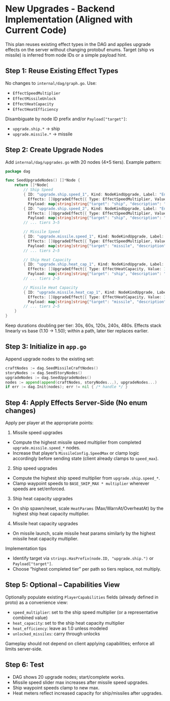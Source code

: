 # New Upgrades - Backend Implementation (Aligned with Current Code)

This plan reuses existing effect types in the DAG and applies upgrade effects on the server without changing protobuf enums. Target (ship vs missile) is inferred from node IDs or a simple payload hint.

## Step 1: Reuse Existing Effect Types

No changes to `internal/dag/graph.go`. Use:
- `EffectSpeedMultiplier`
- `EffectMissileUnlock`
- `EffectHeatCapacity`
- `EffectHeatEfficiency`

Disambiguate by node ID prefix and/or `Payload["target"]`:
- `upgrade.ship.*` → ship
- `upgrade.missile.*` → missile

## Step 2: Create Upgrade Nodes

Add `internal/dag/upgrades.go` with 20 nodes (4×5 tiers). Example pattern:

```go
package dag

func SeedUpgradeNodes() []*Node {
    return []*Node{
        // Ship Speed
        { ID: "upgrade.ship.speed_1", Kind: NodeKindUpgrade, Label: "Engine Boost I", DurationS: 30,
          Effects: []UpgradeEffect{{ Type: EffectSpeedMultiplier, Value: 1.10 }},
          Payload: map[string]string{"target": "ship", "description": "+10% max ship speed"}, },
        { ID: "upgrade.ship.speed_2", Kind: NodeKindUpgrade, Label: "Engine Boost II", DurationS: 60, Requires: []NodeID{"upgrade.ship.speed_1"},
          Effects: []UpgradeEffect{{ Type: EffectSpeedMultiplier, Value: 1.20 }},
          Payload: map[string]string{"target": "ship", "description": "+20% max ship speed"}, },
        // ... tiers 3–5

        // Missile Speed
        { ID: "upgrade.missile.speed_1", Kind: NodeKindUpgrade, Label: "Warhead Boost I", DurationS: 30,
          Effects: []UpgradeEffect{{ Type: EffectSpeedMultiplier, Value: 1.10 }},
          Payload: map[string]string{"target": "missile", "description": "+10% max missile speed"}, },
        // ... tiers 2–5

        // Ship Heat Capacity
        { ID: "upgrade.ship.heat_cap_1", Kind: NodeKindUpgrade, Label: "Cooling System I", DurationS: 30,
          Effects: []UpgradeEffect{{ Type: EffectHeatCapacity, Value: 1.10 }},
          Payload: map[string]string{"target": "ship", "description": "+10% ship heat capacity"}, },
        // ... tiers 2–5

        // Missile Heat Capacity
        { ID: "upgrade.missile.heat_cap_1", Kind: NodeKindUpgrade, Label: "Thermal Shield I", DurationS: 30,
          Effects: []UpgradeEffect{{ Type: EffectHeatCapacity, Value: 1.10 }},
          Payload: map[string]string{"target": "missile", "description": "+10% missile heat capacity"}, },
        // ... tiers 2–5
    }
}
```

Keep durations doubling per tier: 30s, 60s, 120s, 240s, 480s. Effects stack linearly vs base (1.10 → 1.50); within a path, later tier replaces earlier.

## Step 3: Initialize in `app.go`

Append upgrade nodes to the existing set:

```go
craftNodes := dag.SeedMissileCraftNodes()
storyNodes := dag.SeedStoryNodes()
upgradeNodes := dag.SeedUpgradeNodes()
nodes := append(append(craftNodes, storyNodes...), upgradeNodes...)
if err := dag.Init(nodes); err != nil { /* handle */ }
```

## Step 4: Apply Effects Server‑Side (No enum changes)

Apply per player at the appropriate points:

1) Missile speed upgrades
- Compute the highest missile speed multiplier from completed `upgrade.missile.speed_*` nodes.
- Increase that player’s `MissileConfig.SpeedMax` or clamp logic accordingly before sending state (client already clamps to `speed_max`).

2) Ship speed upgrades
- Compute the highest ship speed multiplier from `upgrade.ship.speed_*`.
- Clamp waypoint speeds to `BASE_SHIP_MAX * multiplier` wherever speeds are set/enforced.

3) Ship heat capacity upgrades
- On ship spawn/reset, scale `HeatParams` (Max/WarnAt/OverheatAt) by the highest ship heat capacity multiplier.

4) Missile heat capacity upgrades
- On missile launch, scale missile heat params similarly by the highest missile heat capacity multiplier.

Implementation tips
- Identify target via `strings.HasPrefix(node.ID, "upgrade.ship.")` or `Payload["target"]`.
- Choose “highest completed tier” per path so tiers replace, not multiply.

## Step 5: Optional – Capabilities View

Optionally populate existing `PlayerCapabilities` fields (already defined in proto) as a convenience view:
- `speed_multiplier`: set to the ship speed multiplier (or a representative combined value)
- `heat_capacity`: set to the ship heat capacity multiplier
- `heat_efficiency`: leave as 1.0 unless modeled
- `unlocked_missiles`: carry through unlocks

Gameplay should not depend on client applying capabilities; enforce all limits server‑side.

## Step 6: Test

- DAG shows 20 upgrade nodes; start/complete works.
- Missile speed slider max increases after missile speed upgrades.
- Ship waypoint speeds clamp to new max.
- Heat meters reflect increased capacity for ship/missiles after upgrades.
